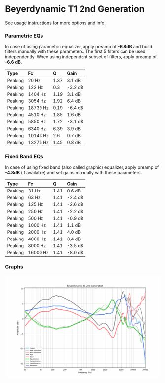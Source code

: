 # Beyerdynamic T1 2nd Generation
See [usage instructions](https://github.com/jaakkopasanen/AutoEq#usage) for more options and info.

### Parametric EQs
In case of using parametric equalizer, apply preamp of **-6.8dB** and build filters manually
with these parameters. The first 5 filters can be used independently.
When using independent subset of filters, apply preamp of **-6.6 dB**.

| Type    | Fc       |    Q | Gain    |
|:--------|:---------|:-----|:--------|
| Peaking | 20 Hz    | 1.37 | 3.1 dB  |
| Peaking | 122 Hz   | 0.3  | -3.2 dB |
| Peaking | 1404 Hz  | 1.19 | 3.1 dB  |
| Peaking | 3054 Hz  | 1.92 | 6.4 dB  |
| Peaking | 18739 Hz | 0.19 | -6.4 dB |
| Peaking | 4510 Hz  | 1.85 | 1.6 dB  |
| Peaking | 5850 Hz  | 1.72 | -3.1 dB |
| Peaking | 6340 Hz  | 6.39 | 3.9 dB  |
| Peaking | 10143 Hz | 2.6  | 0.7 dB  |
| Peaking | 13275 Hz | 1.45 | 0.8 dB  |

### Fixed Band EQs
In case of using fixed band (also called graphic) equalizer, apply preamp of **-4.8dB**
(if available) and set gains manually with these parameters.

| Type    | Fc       |    Q | Gain    |
|:--------|:---------|:-----|:--------|
| Peaking | 31 Hz    | 1.41 | 0.6 dB  |
| Peaking | 63 Hz    | 1.41 | -2.4 dB |
| Peaking | 125 Hz   | 1.41 | -2.6 dB |
| Peaking | 250 Hz   | 1.41 | -2.2 dB |
| Peaking | 500 Hz   | 1.41 | -0.9 dB |
| Peaking | 1000 Hz  | 1.41 | 1.1 dB  |
| Peaking | 2000 Hz  | 1.41 | 4.0 dB  |
| Peaking | 4000 Hz  | 1.41 | 3.4 dB  |
| Peaking | 8000 Hz  | 1.41 | -3.5 dB |
| Peaking | 16000 Hz | 1.41 | -8.0 dB |

### Graphs
![](./Beyerdynamic%20T1%202nd%20Generation.png)